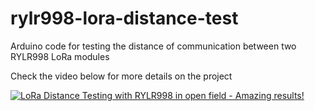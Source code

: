 # rylr998-lora-distance-test
Arduino code for testing the distance of communication between two RYLR998 LoRa modules

Check the video below for more details on the project

[![LoRa Distance Testing with RYLR998 in open field - Amazing results!](https://img.youtube.com/vi/d9u6QIyR8a8/original.jpg)](https://www.youtube.com/watch?v=d9u6QIyR8a8)
